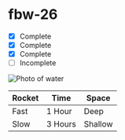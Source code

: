 # fbw-26

- [x] Complete
- [x] Complete
- [x] Complete
- [ ] Incomplete

![Photo of water](https://spacenews.com/wp-content/uploads/2019/10/rocketlab-corvus.jpg)

Rocket | Time | Space
------ | ---- | -----
Fast | 1 Hour | Deep
Slow | 3 Hours | Shallow
